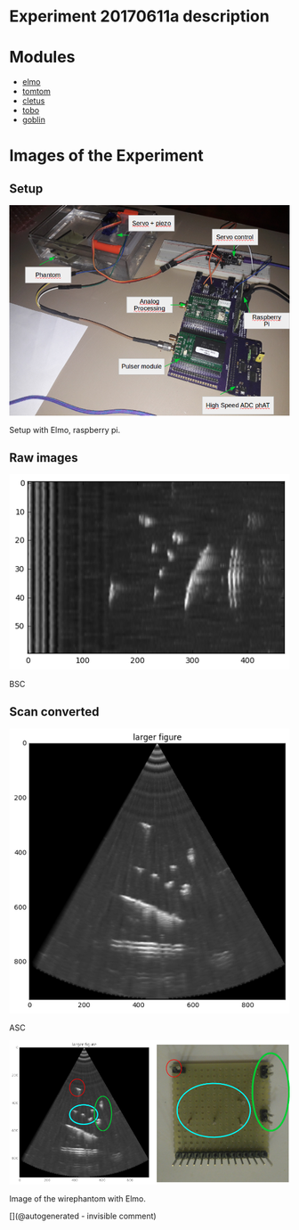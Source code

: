# Experiment 20170611a description






# Modules

* [elmo](/elmo/)
* [tomtom](/tomtom/)
* [cletus](/cletus/)
* [tobo](/tobo/)
* [goblin](/goblin/)




# Images of the Experiment

## Setup

![](/elmo/data/arduino/setup.png)

Setup with Elmo, raspberry pi.

## Raw images

![](/elmo/data/arduino/rawimage.png)

BSC

## Scan converted

![](/elmo/data/arduino/rawimageSC.png)

ASC

![](/elmo/data/arduino/AD9200.png)

Image of the wirephantom with Elmo.










[](@autogenerated - invisible comment)